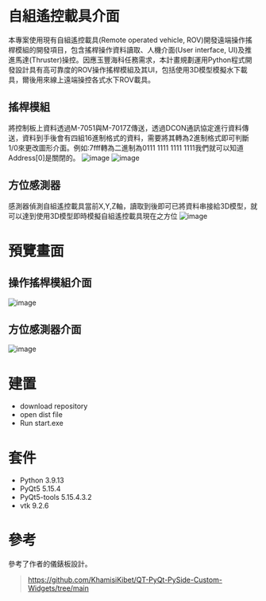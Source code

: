 # 自組遙控載具介面
本專案使用現有自組遙控載具(Remote operated vehicle, ROV)開發遠端操作搖桿模組的開發項目，包含搖桿操作資料讀取、人機介面(User interface, UI)及推進馬達(Thruster)操控。因應玉豐海科任務需求，本計畫規劃運用Python程式開發設計具有高可靠度的ROV操作搖桿模組及其UI，包括使用3D模型模擬水下載具，爾後用來線上遠端操控各式水下ROV載具。
## 搖桿模組
將控制板上資料透過M-7051與M-7017Z傳送，透過DCON通訊協定進行資料傳送，資料到手後會有四組16進制格式的資料，需要將其轉為2進制格式即可判斷1/0來更改圖形介面。例如:7fff轉為二進制為0111 1111 1111 1111我們就可以知道Address[0]是關閉的。
![image](https://github.com/strings143/dcon_protocol_ui/assets/73727207/08779024-2dc1-4a1a-a5e5-e94ecb139e9b)
![image](https://github.com/strings143/dcon_protocol_ui/assets/73727207/d42c101b-77f4-4cfe-a9ea-999138bffe39)
## 方位感測器
感測器偵測自組遙控載具當前X,Y,Z軸，讀取到後即可已將資料串接給3D模型，就可以達到使用3D模型即時模擬自組遙控載具現在之方位
![image](https://github.com/strings143/dcon_protocol_ui/assets/73727207/562df74b-cade-4533-81e6-6154ee1996d8)
# 預覽畫面
## 操作搖桿模組介面
![image](https://github.com/strings143/dcon_protocol_ui/assets/73727207/9f1a73d1-9d07-4323-803e-51a494eebad1)
## 方位感測器介面
![image](https://github.com/strings143/dcon_protocol_ui/assets/73727207/30ee2c17-2325-43ba-9b87-061b21c982d5)
# 建置
* download repository 
* open dist file
* Run start.exe
# 套件
* Python 3.9.13
* PyQt5 5.15.4
* PyQt5-tools 5.15.4.3.2 
* vtk 9.2.6
# 參考
參考了作者的儀錶板設計。
> https://github.com/KhamisiKibet/QT-PyQt-PySide-Custom-Widgets/tree/main
